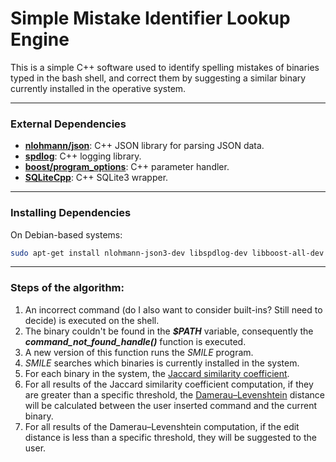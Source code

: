 # Simple Mistake Identifier Lookup Engine

 This is a simple C++ software used to identify spelling mistakes of binaries typed in the bash shell, and correct them by suggesting a similar binary currently installed in the operative system.

---

### External Dependencies

- **[nlohmann/json](https://github.com/nlohmann/json)**: C++ JSON library for parsing JSON data.
- **[spdlog](https://github.com/gabime/spdlog)**: C++ logging library.
- **[boost/program_options](https://github.com/boostorg/program_options/tree/develop)**: C++ parameter handler.
- **[SQLiteCpp](https://github.com/SRombauts/SQLiteCpp)**: C++ SQLite3 wrapper.
---

### Installing Dependencies


   On Debian-based systems:

   ```bash
   sudo apt-get install nlohmann-json3-dev libspdlog-dev libboost-all-dev libsqlitecpp-dev
   ```

---

### Steps of the algorithm:
1) An incorrect command (do I also want to consider built-ins? Still need to decide) is executed on the shell.
2) The binary couldn't be found in the ***$PATH*** variable, consequently the ***command_not_found_handle()*** function is executed.
3) A new version of this function runs the *SMILE* program.
4) *SMILE* searches which binaries is currently installed in the system.
5) For each binary in the system, the [Jaccard similarity coefficient](https://en.wikipedia.org/wiki/Jaccard_index).
6) For all results of the Jaccard similarity coefficient computation, if they are greater than a specific threshold, the [Damerau–Levenshtein](https://en.wikipedia.org/wiki/Damerau%E2%80%93Levenshtein_distance) distance will be calculated between the user inserted command and the current binary.
7) For all results of the Damerau–Levenshtein computation, if the edit distance is less than a specific threshold, they will be suggested to the user.